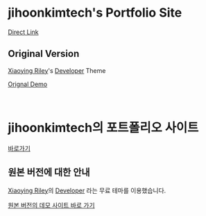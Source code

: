 # jihoonkimtech's Portfolio Site 

[Direct Link](https://jihoonkimtech.github.io/)

## Original Version

[Xiaoying Riley](https://twitter.com/3rdwave_themes)'s [Developer](https://themes.3rdwavemedia.com/bootstrap-templates/resume/free-bootstrap-theme-for-web-developers/) Theme

[Orignal Demo](https://themes.3rdwavemedia.com/demo/developer/)

<br>

# jihoonkimtech의 포트폴리오 사이트 

[바로가기](https://jihoonkimtech.github.io/)

## 원본 버전에 대한 안내

[Xiaoying Riley](https://twitter.com/3rdwave_themes)의 [Developer](https://themes.3rdwavemedia.com/bootstrap-templates/resume/free-bootstrap-theme-for-web-developers/) 라는 무료 테마를 이용했습니다.

[원본 버전의 데모 사이트 바로 가기](https://themes.3rdwavemedia.com/demo/developer/)